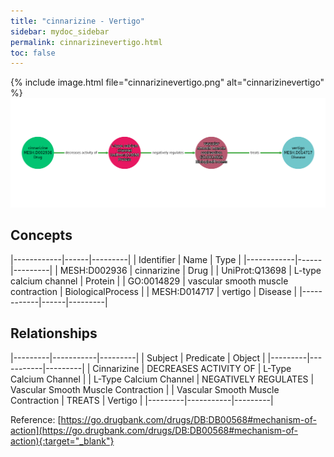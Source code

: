```yaml
---
title: "cinnarizine - Vertigo"
sidebar: mydoc_sidebar
permalink: cinnarizinevertigo.html
toc: false 
---
```


{% include image.html file="cinnarizinevertigo.png" alt="cinnarizinevertigo" %}![Path Visualization](/images/cinnarizinevertigo.png)

## Concepts

|------------|------|---------|
| Identifier | Name | Type    |
|------------|------|---------|
| MESH:D002936 | cinnarizine | Drug |
| UniProt:Q13698 | L-type calcium channel | Protein |
| GO:0014829 | vascular smooth muscle contraction | BiologicalProcess |
| MESH:D014717 | vertigo | Disease |
|------------|------|---------|

## Relationships

|---------|-----------|---------|
| Subject | Predicate | Object  |
|---------|-----------|---------|
| Cinnarizine | DECREASES ACTIVITY OF | L-Type Calcium Channel |
| L-Type Calcium Channel | NEGATIVELY REGULATES | Vascular Smooth Muscle Contraction |
| Vascular Smooth Muscle Contraction | TREATS | Vertigo |
|---------|-----------|---------|

Reference: [https://go.drugbank.com/drugs/DB:DB00568#mechanism-of-action](https://go.drugbank.com/drugs/DB:DB00568#mechanism-of-action){:target="_blank"}